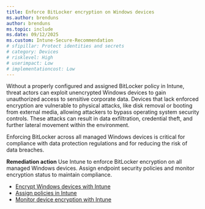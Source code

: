 ```yaml
---
title: Enforce BitLocker encryption on Windows devices
ms.author: brenduns
author: brenduns
ms.topic: include
ms.date: 09/12/2025
ms.custom: Intune-Secure-Recommendation
# sfipillar: Protect identities and secrets
# category: Devices
# risklevel: High
# userimpact: Low
# implementationcost: Low
---
```

Without a properly configured and assigned BitLocker policy in Intune, threat actors can exploit unencrypted Windows devices to gain unauthorized access to sensitive corporate data. Devices that lack enforced encryption are vulnerable to physical attacks, like disk removal or booting from external media, allowing attackers to bypass operating system security controls. These attacks can result in data exfiltration, credential theft, and further lateral movement within the environment.

Enforcing BitLocker across all managed Windows devices is critical for compliance with data protection regulations and for reducing the risk of data breaches.

**Remediation action**
Use Intune to enforce BitLocker encryption on all managed Windows devices. Assign endpoint security policies and monitor encryption status to maintain compliance.

- [Encrypt Windows devices with Intune](/intune/intune-service/protect/encrypt-devices)
- [Assign policies in Intune](/intune/intune-service/configuration/device-profile-assign)
- [Monitor device encryption with Intune](/intune/intune-service/protect/encryption-monitor)